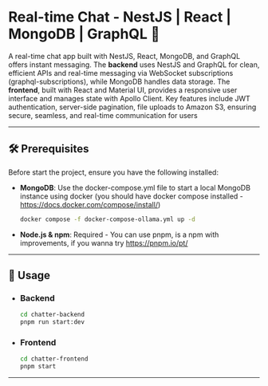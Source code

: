 # Real-time Chat - NestJS | React | MongoDB | GraphQL 🚀

A real-time chat app built with NestJS, React, MongoDB, and GraphQL offers instant messaging. 
The **backend** uses NestJS and GraphQL for clean, efficient APIs and real-time messaging via WebSocket subscriptions (graphql-subscriptions), while MongoDB handles data storage. 
The **frontend**, built with React and Material UI, provides a responsive user interface and manages state with Apollo Client. Key features include JWT authentication, server-side pagination, file uploads to Amazon S3, ensuring secure, seamless, and real-time communication for users


---
## 🛠️ Prerequisites

Before start the project, ensure you have the following installed:

* **MongoDB**: Use the docker-compose.yml file to start a local MongoDB instance using docker (you should have docker compose installed - https://docs.docker.com/compose/install/)
    ```bash
    docker compose -f docker-compose-ollama.yml up -d
    ```



* **Node.js & npm**: Required - You can use pnpm, is a npm with improvements, if you wanna try https://pnpm.io/pt/

---
## 🚀 Usage


* ### Backend
     ```bash
    cd chatter-backend
    pnpm run start:dev
    ```

* ### Frontend
    ```bash
    cd chatter-frontend
    pnpm start
    ```

---
